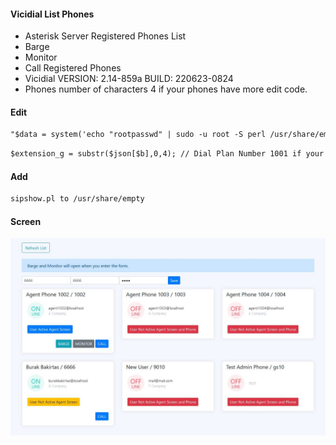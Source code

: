 #### Vicidial List Phones

- Asterisk Server Registered Phones List
- Barge
- Monitor
- Call Registered Phones
- Vicidial VERSION: 2.14-859a
BUILD: 220623-0824 
- Phones number of characters 4 if your phones have more edit code.
#### Edit
```html
"$data = system('echo "rootpasswd" | sudo -u root -S perl /usr/share/empty/sipshow.pl');"
```

```html
$extension_g = substr($json[$b],0,4); // Dial Plan Number 1001 if your Dial Plan Number like 10001 change 4 to 5
```
#### Add
```html
sipshow.pl to /usr/share/empty
```
#### Screen
![](https://raw.githubusercontent.com/bbakirtas/vici-phone-list/main/screen.JPG)
